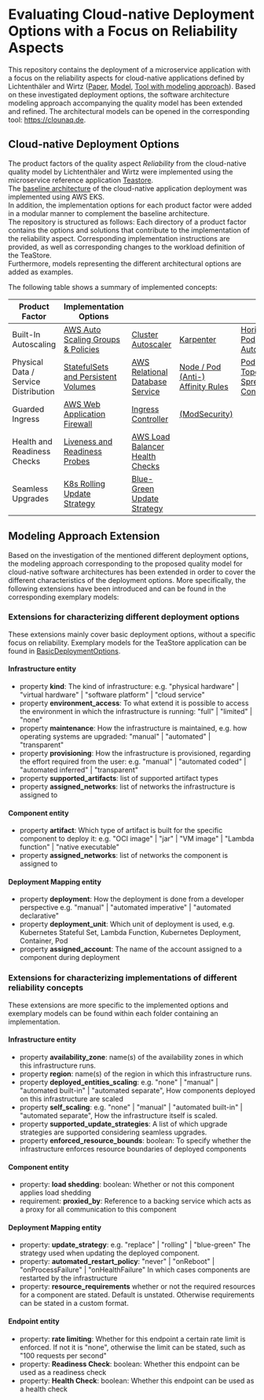 # Evaluating Cloud-native Deployment Options with a Focus on Reliability Aspects

This repository contains the deployment of a microservice application with a focus on the reliability aspects for cloud-native applications defined by Lichtenthäler and Wirtz ([Paper](https://link.springer.com/chapter/10.1007/978-3-031-04718-3_7), [Model](https://r0light.github.io/cna-quality-model/), [Tool with modeling approach](https://github.com/r0light/cna-quality-tool)).
Based on these investigated deployment options, the software architecture modeling approach accompanying the quality model has been extended and refined.
The architectural models can be opened in the corresponding tool: <https://clounaq.de>.

## Cloud-native Deployment Options

The product factors of the quality aspect *Reliability* from the cloud-native quality model by Lichtenthäler and Wirtz were implemented using the microservice reference application [Teastore](https://github.com/DescartesResearch/TeaStore).  
The [baseline architecture](https://github.com/frankakn/reliability-deployment/tree/main/Deployment/BaselineArchitecture) of the cloud-native application deployment was implemented using AWS EKS.  
In addition, the implementation options for each product factor were added in a modular manner to complement the baseline architecture.  
The repository is structured as follows: Each directory of a product factor contains the options and solutions that contribute to the implementation of the reliability aspect. Corresponding implementation instructions are provided, as well as corresponding changes to the workload definition of the TeaStore.  
Furthermore, models representing the different architectural options are added as examples.
 
The following table shows a summary of implemented concepts: 

| Product Factor                       | Implementation Options              |                                 |                                   |                                 |                         |
|--------------------------------------|-------------------------------------|---------------------------------|-----------------------------------|---------------------------------|-------------------------|
| Built-In Autoscaling                 | [AWS Auto Scaling Groups & Policies](https://github.com/frankakn/reliability-deployment/tree/main/Deployment/Reliability/Autoscaling/AutoscalingGroups) | [Cluster Autoscaler](https://github.com/frankakn/reliability-deployment/tree/main/Deployment/Reliability/Autoscaling/ClusterAutoscaler)              | [Karpenter](https://github.com/frankakn/reliability-deployment/tree/main/Deployment/Reliability/Autoscaling/Karpenter)                         | [Horizontal Pod Autoscaler](https://github.com/frankakn/reliability-deployment/tree/main/Deployment/Reliability/Autoscaling/HPA)       | [Vertical Pod Autoscaler](https://github.com/frankakn/reliability-deployment/tree/main/Deployment/Reliability/Autoscaling/VPA) |
| Physical Data / Service Distribution | [StatefulSets and Persistent Volumes](https://github.com/frankakn/reliability-deployment/tree/main/Deployment/Reliability/Distribution/Data/StatefulSets) | [AWS Relational Database Service](https://github.com/frankakn/reliability-deployment/tree/main/Deployment/Reliability/Distribution/Data/RDS) | [Node / Pod (Anti-) Affinity Rules](https://github.com/frankakn/reliability-deployment/tree/main/Deployment/Reliability/Distribution/Service) | [Pod Topology Spread Constraints](https://github.com/frankakn/reliability-deployment/tree/main/Deployment/Reliability/Distribution/Service) |                         |
| Guarded Ingress                      | [AWS Web Application Firewall](https://github.com/frankakn/reliability-deployment/tree/main/Deployment/Reliability/GuardedIngress/AWSWAF)        | [Ingress Controller](https://github.com/frankakn/reliability-deployment/tree/main/Deployment/Reliability/GuardedIngress/IngressController)              | [(ModSecurity)](https://github.com/frankakn/reliability-deployment/tree/main/Deployment/Reliability/GuardedIngress/ModSecurity)                     |                                 |                         |
| Health and Readiness Checks          | [Liveness and Readiness Probes](https://github.com/frankakn/reliability-deployment/tree/main/Deployment/Reliability/HealthChecks)       | [AWS Load Balancer Health Checks](https://github.com/frankakn/reliability-deployment/tree/main/Deployment/Reliability/HealthChecks) |                                   |                                 |                         |
| Seamless Upgrades                    | [K8s Rolling Update Strategy](https://github.com/frankakn/reliability-deployment/tree/main/Deployment/Reliability/SeamlessUpgrade)         | [Blue-Green Update Strategy](https://github.com/frankakn/reliability-deployment/tree/main/Deployment/Reliability/SeamlessUpgrade)           |                                   |                                 |                         |

## Modeling Approach Extension

Based on the investigation of the mentioned different deployment options, the modeling approach corresponding to the proposed quality model for cloud-native software architectures has been extended in order to cover the different characteristics of the deployment options.
More specifically, the following extensions have been introduced and can be found in the corresponding exemplary models:

### Extensions for characterizing different deployment options

These extensions mainly cover basic deployment options, without a specific focus on reliability. Exemplary models for the TeaStore application can be found in [BasicDeploymentOptions](https://github.com/frankakn/reliability-deployment/tree/main/BasicDeploymentOptions/).

#### Infrastructure entity

* property **kind**: The kind of infrastructure: e.g. "physical hardware" | "virtual hardware" | "software platform" | "cloud service"
* property **environment_access**: To what extend it is possible to access the environment in which the infrastructure is running: "full" | "limited" | "none"
* property **maintenance**: How the infrastructure is maintained, e.g. how operating systems are upgraded: "manual" | "automated" | "transparent"
* property **provisioning**: How the infrastructure is provisioned, regarding the effort required from the user: e.g. "manual" | "automated coded" | "automated inferred" | "transparent"
* property **supported_artifacts**: list of supported artifact types
* property **assigned_networks**: list of networks the infrastructure is assigned to

#### Component entity

* property **artifact**: Which type of artifact is built for the specific component to deploy it: e.g. "OCI image" | "jar" | "VM image" | "Lambda function" | "native executable"
* property **assigned_networks**: list of networks the component is assigned to

#### Deployment Mapping entity

* property **deployment**: How the deployment is done from a developer perspective e.g. "manual" | "automated imperative" | "automated declarative"
* property **deployment_unit**: Which unit of deployment is used, e.g. Kubernetes Stateful Set, Lambda Function, Kubernetes Deployment, Container, Pod
* property **assigned_account**: The name of the account assigned to a component during deployment

### Extensions for characterizing implementations of different reliability concepts

These extensions are more specific to the implemented options and exemplary models can be found within each folder containing an implementation.

#### Infrastructure entity

* property **availability_zone**: name(s) of the availability zones in which this infrastructure runs.
* property **region**: name(s) of the region in which this infrastructure runs.
* property **deployed_entities_scaling**: e.g. "none" | "manual" | "automated built-in" | "automated separate", How components deployed on this infrastructure are scaled
* property **self_scaling**: e.g. "none" | "manual" | "automated built-in" | "automated separate", How the infrastructure itself is scaled.
* property **supported_update_strategies**: A list of which upgrade strategies are supported considering seamless upgrades.
* property **enforced_resource_bounds**: boolean: To specify whether the infrastructure enforces resource boundaries of deployed components

#### Component entity

* property: **load shedding**: boolean: Whether or not this component applies load shedding
* requirement: **proxied_by**: Reference to a backing service which acts as a proxy for all communication to this component

#### Deployment Mapping entity

* property: **update_strategy**: e.g. "replace" | "rolling" | "blue-green" The strategy used when updating the deployed component.
* property: **automated_restart_policy**: "never" | "onReboot" | "onProcessFailure" | "onHealthFailure" In which cases components are restarted by the infrastructure
* property: **resource_requirements** whether or not the required resources for a component are stated. Default is unstated. Otherwise requirements can be stated in a custom format.

#### Endpoint entity

* property: **rate limiting**: Whether for this endpoint a certain rate limit is enforced. If not it is "none", otherwise the limit can be stated, such as "100 requests per second"
* property: **Readiness Check**: boolean: Whether this endpoint can be used as a readiness check
* property: **Health Check**: boolean: Whether this endpoint can be used as a health check

